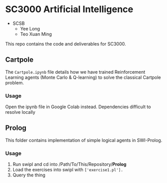 # SC3000 Artificial Intelligence
- SCSB
    - Yee Long
    - Teo Xuan Ming

This repo contains the code and deliverables for SC3000.

## Cartpole
The `Cartpole.ipynb` file details how we have trained Reinforcement Learning agents (Monte Carlo & Q-learning) to solve the classical Cartpole problem. 
### Usage
Open the ipynb file in Google Colab instead. Dependencies difficult to resolve locally

## Prolog
This folder contains implementation of simple logical agents in SWI-Prolog.
### Usage
1. Run swipl and cd into /Path/To/This/Repository/**Prolog**
1. Load the exercises into swipl with `['exercise1.pl'].`
1. Query the thing